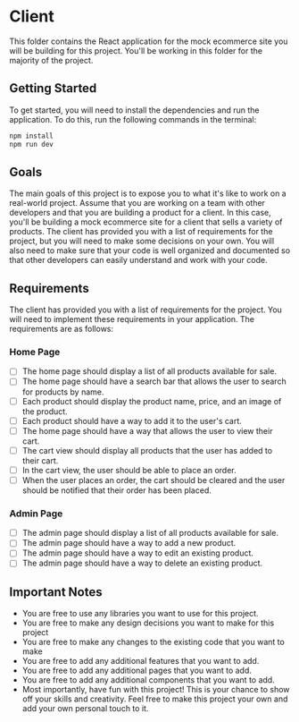 # Client
This folder contains the React application for the mock ecommerce site you will be building for this project. You'll be working in this folder for the majority of the project.



## Getting Started
To get started, you will need to install the dependencies and run the application. To do this, run the following commands in the terminal:

```bash
npm install
npm run dev
```
## Goals
The main goals of this project is to expose you to what it's like to work on a real-world project. Assume that you are working on a team with other developers and that you are building a product for a client. In this case, you'll be building a mock ecommerce site for a client that sells a variety of products. The client has provided you with a list of requirements for the project, but you will need to make some decisions on your own. You will also need to make sure that your code is well organized and documented so that other developers can easily understand and work with your code.

## Requirements
The client has provided you with a list of requirements for the project. You will need to implement these requirements in your application. The requirements are as follows:

### Home Page
- [ ] The home page should display a list of all products available for sale.
- [ ] The home page should have a search bar that allows the user to search for products by name.
- [ ] Each product should display the product name, price, and an image of the product.
- [ ] Each product should have a way to add it to the user's cart.
- [ ] The home page should have a way that allows the user to view their cart.
- [ ] The cart view should display all products that the user has added to their cart.
- [ ] In the cart view, the user should be able to place an order.
- [ ] When the user places an order, the cart should be cleared and the user should be notified that their order has been placed.

### Admin Page
- [ ] The admin page should display a list of all products available for sale.
- [ ] The admin page should have a way to add a new product.
- [ ] The admin page should have a way to edit an existing product.
- [ ] The admin page should have a way to delete an existing product.

## Important Notes
- You are free to use any libraries you want to use for this project.
- You are free to make any design decisions you want to make for this project
- You are free to make any changes to the existing code that you want to make 
- You are free to add any additional features that you want to add.
- You are free to add any additional pages that you want to add.
- You are free to add any additional components that you want to add.
- Most importantly, have fun with this project! This is your chance to show off your skills and creativity. Feel free to make this project your own and add your own personal touch to it.
